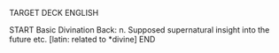 TARGET DECK
ENGLISH

START
Basic
Divination
Back: n. Supposed supernatural insight into the future etc. [latin: related to *divine]
END
